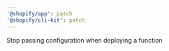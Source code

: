 ```yaml
---
'@shopify/app': patch
'@shopify/cli-kit': patch
---
```


Stop passing configuration when deploying a function
